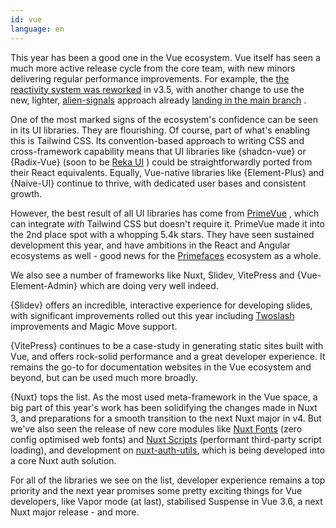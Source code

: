 ```yaml
---
id: vue
language: en
---
```


This year has been a good one in the Vue ecosystem. Vue itself has seen a much more active release cycle from the core team, with new minors delivering regular performance improvements. For example, the [the reactivity system was reworked](https://github.com/vuejs/core/pull/10397) in v3.5, with another change to use the new, lighter, [alien-signals](https://github.com/stackblitz/alien-signals) approach already [landing in the main branch](https://github.com/vuejs/core/pull/12349) .

One of the most marked signs of the ecosystem's confidence can be seen in its UI libraries. They are flourishing. Of course, part of what's enabling this is Tailwind CSS. Its convention-based approach to writing CSS and cross-framework capability means that UI libraries like {shadcn-vue} or {Radix-Vue} (soon to be [Reka UI](https://reka-ui.com/) ) could be straightforwardly ported from their React equivalents. Equally, Vue-native libraries like {Element-Plus} and {Naive-UI} continue to thrive, with dedicated user bases and consistent growth.

However, the best result of all UI libraries has come from [PrimeVue](https://primevue.org/) , which can integrate _with_ Tailwind CSS but doesn't require it. PrimeVue made it into the 2nd place spot with a whopping 5.4k stars. They have seen sustained development this year, and have ambitions in the React and Angular ecosystems as well - good news for the [Primefaces](https://www.primefaces.org/) ecosystem as a whole.

We also see a number of frameworks like Nuxt, Slidev, VitePress and {Vue-Element-Admin} which are doing very well indeed.

{Slidev} offers an incredible, interactive experience for developing slides, with significant improvements rolled out this year including [Twoslash](https://twoslash.netlify.app/) improvements and Magic Move support.

{VitePress} continues to be a case-study in generating static sites built with Vue, and offers rock-solid performance and a great developer experience. It remains the go-to for documentation websites in the Vue ecosystem and beyond, but can be used much more broadly.

{Nuxt} tops the list. As the most used meta-framework in the Vue space, a big part of this year's work has been solidifying the changes made in Nuxt 3, and preparations for a smooth transition to the next Nuxt major in v4. But we've also seen the release of new core modules like [Nuxt Fonts](https://fonts.nuxt.com/) (zero config optimised web fonts) and [Nuxt Scripts](https://scripts.nuxt.com/) (performant third-party script loading), and development on [nuxt-auth-utils](https://github.com/atinux/nuxt-auth-utils), which is being developed into a core Nuxt auth solution.

For all of the libraries we see on the list, developer experience remains a top priority and the next year promises some pretty exciting things for Vue developers, like Vapor mode (at last), stabilised Suspense in Vue 3.6, a next Nuxt major release - and more.
